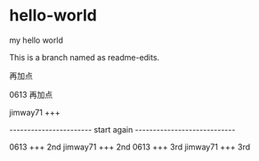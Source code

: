 # hello-world
my hello world

This is a branch named as readme-edits.

再加点

0613 再加点

jimway71 +++


----------------------- start again ----------------------------

0613 +++ 2nd
jimway71 +++ 2nd
0613 +++ 3rd
jimway71 +++ 3rd
